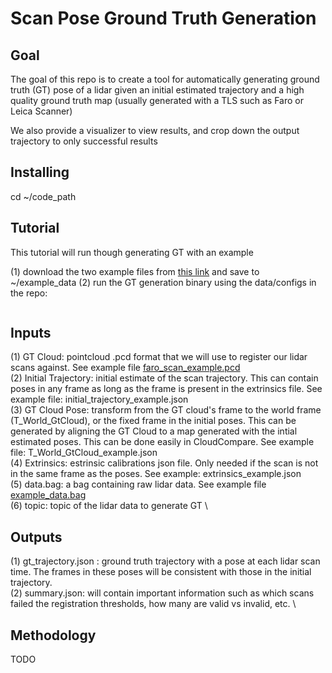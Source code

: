 # Scan Pose Ground Truth Generation

## Goal 

The goal of this repo is to create a tool for automatically generating ground truth (GT) pose of a lidar given an initial estimated trajectory and a high quality ground truth map (usually generated with a TLS such as Faro or Leica Scanner)

We also provide a visualizer to view results, and crop down the output trajectory to only successful results

## Installing

cd ~/code_path

## Tutorial

This tutorial will run though generating GT with an example

(1) download the two example files from [this link](https://drive.google.com/drive/folders/1bAhRpu_As0sGS_tI8mjO6d2NTeJn8nDz?usp=share_link) and save to ~/example_data
(2) run the GT generation binary using the data/configs in the repo:

```

```

## Inputs
(1) GT Cloud: pointcloud .pcd format that we will use to register our lidar scans against. See example file [faro_scan_example.pcd](https://drive.google.com/drive/folders/1bAhRpu_As0sGS_tI8mjO6d2NTeJn8nDz?usp=share_link) \
(2) Initial Trajectory: initial estimate of the scan trajectory. This can contain poses in any frame as long as the frame is present in the extrinsics file. See example file: initial_trajectory_example.json\
(3) GT Cloud Pose: transform from the GT cloud's frame to the world frame (T_World_GtCloud), or the fixed frame in the initial poses. This can be generated by aligning the GT Cloud to a map generated with the intial estimated poses. This can be done easily in CloudCompare. See example file: T_World_GtCloud_example.json \
(4) Extrinsics: estrinsic calibrations json file. Only needed if the scan is not in the same frame as the poses. See example: extrinsics_example.json \
(5) data.bag: a bag containing raw lidar data. See example file [example_data.bag](https://drive.google.com/drive/folders/1bAhRpu_As0sGS_tI8mjO6d2NTeJn8nDz?usp=share_link) \
(6) topic: topic of the lidar data to generate GT \

## Outputs
(1) gt_trajectory.json : ground truth trajectory with a pose at each lidar scan time. The frames in these poses will be consistent with those in the initial trajectory.\
(2) summary.json: will contain important information such as which scans failed the registration thresholds, how many are valid vs invalid, etc. \

## Methodology

TODO
